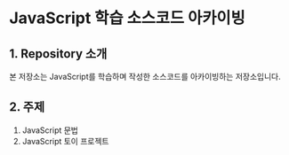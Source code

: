 # JavaScript 학습 소스코드 아카이빙

## 1. Repository 소개

본 저장소는 JavaScript를 학습하며 작성한 소스코드를 아카이빙하는 저장소입니다.

## 2. 주제

1. JavaScript 문법
2. JavaScript 토이 프로젝트
